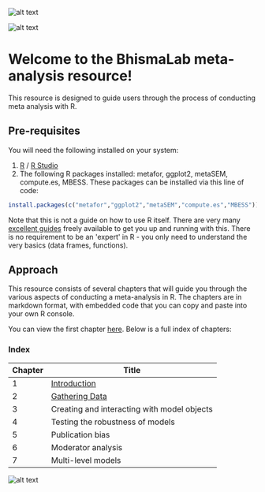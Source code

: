 ![alt text](https://images2.imgbox.com/24/71/0KH49y9V_o.png "Title")

![alt text](https://f.hypotheses.org/wp-content/blogs.dir/253/files/2013/01/RLogo.png "Title")

# Welcome to the BhismaLab meta-analysis resource!

This resource is designed to guide users through the process of conducting meta analysis with R. 

## Pre-requisites

You will need the following installed on your system:

1. [R](https://www.r-project.org/) / [R Studio](https://www.rstudio.com/)
2. The following R packages installed: metafor, ggplot2, metaSEM, compute.es, MBESS.
These packages can be installed via this line of code:

```r
install.packages(c("metafor","ggplot2","metaSEM","compute.es","MBESS"))
```

Note that this is not a guide on how to use R itself. There are very many [excellent guides](https://cran.r-project.org/doc/contrib/Paradis-rdebuts_en.pdf) freely available to get you up and running with this. There is no requirement to be an 'expert' in R - you only need to understand the very basics (data frames, functions). 

## Approach

This resource consists of several chapters that will guide you through the various aspects of conducting a meta-analysis in R.
The chapters are in markdown format, with embedded code that you can copy and paste into your own R console.

You can view the first chapter [here](CH_01_Introduction.md). Below is a full index of chapters: 

### Index
| Chapter | Title |
| --- | --- |
| 1 | [Introduction](CH_01_Introduction.md) | 
| 2 | [Gathering Data](CH_02_Gathering_data.md) | 
| 3 | Creating and interacting with model objects |
| 4 | Testing the robustness of models |
| 5 | Publication bias |
| 6 | Moderator analysis | 
| 7 | Multi-level models |

![alt text](https://images2.imgbox.com/24/71/0KH49y9V_o.png "Title")



